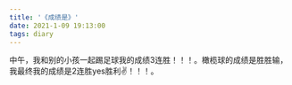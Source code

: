 ```yaml
---
title: '《成绩是》'
date: 2021-1-09 19:13:00
tags: diary
---
```

中午，我和别的小孩一起踢足球我的成绩3连胜！！！。橄榄球的成绩是胜胜输，我最终我的成绩是2连胜yes胜利✌️！！！。
